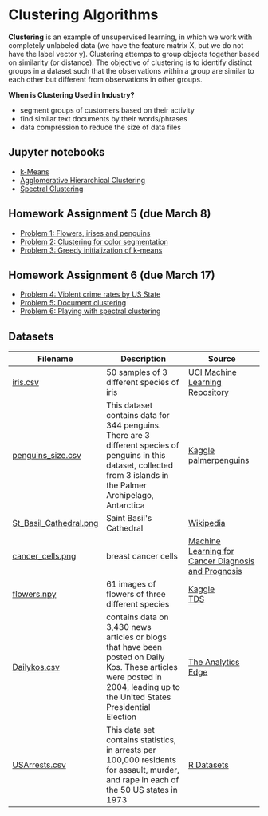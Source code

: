 # Clustering Algorithms

**Clustering** is an example of unsupervised learning, in which we work with completely unlabeled data (we have the feature matrix X, but we do not have the label vector y). Clustering attemps to group objects together based on similarity (or distance). The objective of clustering is to identify distinct groups in a dataset such that the observations within a group are similar to each other but different from observations in other groups.

**When is Clustering Used in Industry?**
- segment groups of customers based on their activity
- find similar text documents by their words/phrases
- data compression to reduce the size of data files

## Jupyter notebooks
- [k-Means](https://nbviewer.jupyter.org/github/um-perez-alvaro/Data-Science-Theory/blob/master/Jupyter%20Notebooks/Clustering%20algorithms/notebooks/k-means.ipynb)
- [Agglomerative Hierarchical Clustering](https://nbviewer.jupyter.org/github/um-perez-alvaro/Data-Science-Theory/blob/master/Jupyter%20Notebooks/Clustering%20algorithms/notebooks/Agglomerative%20Hierarchical%20Clustering.ipynb)
- [Spectral Clustering](https://nbviewer.jupyter.org/github/um-perez-alvaro/Data-Science-Theory/blob/master/Jupyter%20Notebooks/Clustering%20algorithms/notebooks/Spectral%20Clustering.ipynb)

## Homework Assignment 5 (due March 8)

- [Problem 1: Flowers, irises and penguins](https://nbviewer.jupyter.org/github/um-perez-alvaro/Data-Science-Theory/blob/master/Jupyter%20Notebooks/Clustering%20algorithms/homework/Problem%201.ipynb)
- [Problem 2: Clustering for color segmentation](https://nbviewer.jupyter.org/github/um-perez-alvaro/Data-Science-Theory/blob/master/Jupyter%20Notebooks/Clustering%20algorithms/homework/Problem%202.ipynb)
- [Problem 3: Greedy initialization of k-means](https://nbviewer.jupyter.org/github/um-perez-alvaro/Data-Science-Theory/blob/master/Jupyter%20Notebooks/Clustering%20algorithms/homework/Problem%203.ipynb)

## Homework Assignment 6 (due March 17)

- [Problem 4: Violent crime rates by US State](https://nbviewer.jupyter.org/github/um-perez-alvaro/Data-Science-Theory/blob/master/Jupyter%20Notebooks/Clustering%20algorithms/homework/Problem%204.ipynb) 
- [Problem 5: Document clustering](https://nbviewer.jupyter.org/github/um-perez-alvaro/Data-Science-Theory/blob/master/Jupyter%20Notebooks/Clustering%20algorithms/homework/Problem%205.ipynb)
- [Problem 6: Playing with spectral clustering](https://nbviewer.jupyter.org/github/um-perez-alvaro/Data-Science-Theory/blob/master/Jupyter%20Notebooks/Clustering%20algorithms/homework/Problem%206.ipynb)

## Datasets
Filename | Description |  Source
--- | --- |  --- 
[iris.csv](https://raw.githubusercontent.com/um-perez-alvaro/Data-Science-Practice-bis/master/Data/iris.csv) | 50 samples of 3 different species of iris | [UCI Machine Learning Repository](https://archive.ics.uci.edu/ml/datasets/iris)
[penguins_size.csv](https://raw.githubusercontent.com/um-perez-alvaro/Data-Science-Theory/master/Data/penguins_size.csv) | This dataset contains data for 344 penguins. There are 3 different species of penguins in this dataset, collected from 3 islands in the Palmer Archipelago, Antarctica | [Kaggle](https://www.kaggle.com/parulpandey/palmer-archipelago-antarctica-penguin-data) </br> [palmerpenguins](https://allisonhorst.github.io/palmerpenguins/)
[St_Basil_Cathedral.png](https://raw.githubusercontent.com/um-perez-alvaro/Data-Science-Theory/master/Data/St_Basil_Cathedral.png) | Saint Basil's Cathedral | [Wikipedia](https://commons.wikimedia.org/wiki/File:1_Saint_Basils_Cathedral.jpg)
[cancer_cells.png](https://raw.githubusercontent.com/um-perez-alvaro/Data-Science-Theory/master/Data/cancer_cells.png) | breast cancer cells | [Machine Learning for Cancer Diagnosis and Prognosis](http://pages.cs.wisc.edu/~olvi/uwmp/cancer.html)
[flowers.npy](https://github.com/um-perez-alvaro/Data-Science-Theory/blob/master/Data/flowers.npy?raw=true) | 61 images of flowers of three different species | [Kaggle](https://www.kaggle.com/olgabelitskaya/flower-color-images/code) </br> [TDS](https://towardsdatascience.com/how-to-cluster-images-based-on-visual-similarity-cd6e7209fe34)
[Dailykos.csv](https://raw.githubusercontent.com/um-perez-alvaro/Data-Science-Theory/master/Data/dailykos.csv) | contains data on 3,430 news articles or blogs that have been posted on Daily Kos. These articles were posted in 2004, leading up to the United States Presidential Election | [The Analytics Edge](https://ocw.mit.edu/courses/sloan-school-of-management/15-071-the-analytics-edge-spring-2017/index.htm)
[USArrests.csv](https://raw.githubusercontent.com/um-perez-alvaro/Data-Science-Theory/master/Data/USArrests.csv) | This data set contains statistics, in arrests per 100,000 residents for assault, murder, and rape in each of the 50 US states in 1973 | [R Datasets](https://www.rdocumentation.org/packages/datasets/versions/3.6.2/topics/USArrests)



